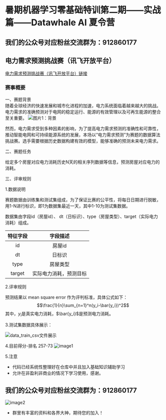 # 暑期机器学习零基础特训第二期——实战篇——**Datawhale AI 夏令营**
## 我们的公众号对应粉丝交流群为：912860177

## 电力需求预测挑战赛（讯飞开放平台）

[电力需求预测挑战赛（讯飞开放平台）链接](https://challenge.xfyun.cn/topic/info?type=electricity-demand&ch=dw24_uGS8Gs)
### 赛事概要
一、赛题背景\
随着全球经济的快速发展和城市化进程的加速，电力系统面临着越来越大的挑战。电力需求的准确预测对于电网的稳定运行、能源的有效管理以及可再生能源的整合至关重要。
![图片1：背景](https://files.mdnice.com/user/47241/f48a59df-12d5-47a3-8863-4e8330fce111.png)

  然而，电力需求受到多种因素的影响，为了提高电力需求预测的准确性和可靠性，推动智能电网和可持续能源系统的发展，本场以“电力需求预测”为赛题的数据算法挑战赛。选手需要根据历史数据构建有效的模型，能够准确的预测未来电力需求。

二、赛题任务

给定多个房屋对应电力消耗历史N天的相关序列数据等信息，预测房屋对应电力的消耗。

三、评审规则

1.数据说明

赛题数据由训练集和测试集组成，为了保证比赛的公平性，将每日日期进行脱敏，用1-N进行标识，即1为数据集最近一天，其中1-10为测试集数据。

数据集由字段id（房屋id）、 dt（日标识）、type（房屋类型）、target（实际电力消耗）组成。

| 特征字段 |        字段描述        |
| :------: | :--------------------: |
|    id    |         房屋id         |
|    dt    |         日标识         |
|   type   |        房屋类型        |
|  target  | 实际电力消耗，预测目标 |


2.评审规则

预测结果以 mean square error 作为评判标准，具体公式如下：
$$\frac{1}{n}\sum_{n=1}^n(y_i-\bar{y_i})^2$$
其中，$y_i$是真实电力消耗，$\bar{y_i}$是预测电力消耗。

3.测试集数据具体展示：

![data_train_csv文件展示](https://files.mdnice.com/user/47241/ac3e12b2-5ea3-443a-af90-da44e623e167.png)

4.目前得分-排名
      257-73
![image1](https://github.com/user-attachments/assets/5293db9f-c47f-4eea-a95e-534ea7179f39)

5.注意

- 代码已经系统性整理好在仓库中并且加入基础知识辅助学习
- 允许在非盈利非商业的情况下学习使用，感谢。
## 我们的公众号对应粉丝交流群为：912860177

![image2](https://github.com/user-attachments/assets/08688af2-5c75-4e7b-b545-dcf224fac45e)

- 群里有丰富的资料和各界大神，期待您的加入！
